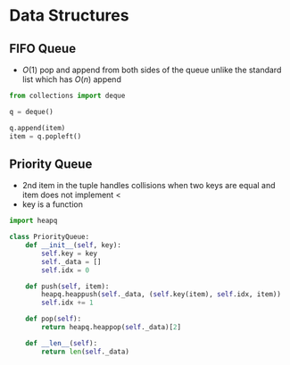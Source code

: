# Data Structures

## FIFO Queue

- $O(1)$ pop and append from both sides of the queue unlike the standard list which has $O(n)$ append

``` python
from collections import deque

q = deque()

q.append(item)
item = q.popleft()
```



## Priority Queue

- 2nd item in the tuple handles collisions when two keys are equal and item does not implement <
- key is a function

``` python
import heapq

class PriorityQueue:
    def __init__(self, key):
        self.key = key
        self._data = []
        self.idx = 0

    def push(self, item):
        heapq.heappush(self._data, (self.key(item), self.idx, item))
        self.idx += 1

    def pop(self):
        return heapq.heappop(self._data)[2]

    def __len__(self):
        return len(self._data)
```


